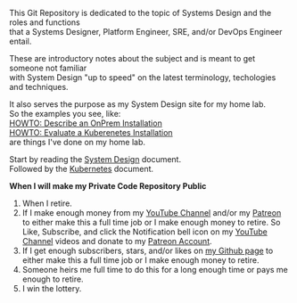 This Git Repository is dedicated to the topic of Systems Design
and the roles and functions<br> 
that a Systems Designer, Platform Engineer, SRE, and/or DevOps Engineer entail.

These are introductory notes about the subject and is meant to
get someone not familiar<br> 
with System Design "up to speed" on the latest terminology, techologies and techniques.

It also serves the purpose as my System Design site for my home lab.<br>
So the examples you see, like:<br>
[HOWTO: Describe an OnPrem Installation]()<br>
[HOWTO: Evaluate a Kuberenetes Installation]()<br>
are things I've done on my home lab.

Start by reading the [System Design](https://github.com/Paul-J-Company/Systems-Design/blob/main/Systems-Design.md) document.<br>
Followed by the [Kubernetes](https://github.com/Paul-J-Company/Systems-Design/blob/main/Kubernetes.md) document.

**When I will make my Private Code Repository Public**
1) When I retire.<br>
2) If I make enough money from my [YouTube Channel]() and/or my [Patreon]() to either make this a full time job or I make enough money to retire. So Like, Subscribe, and click the Notification bell icon on my [YouTube Channel]() videos and donate to my [Patreon Account]().<br>
3) If I get enough subscribers, stars, and/or likes on [my Github page]() to either make this a full time job or I make enough money to retire.<br>
4) Someone heirs me full time to do this for a long enough time or pays me enough to retire.
5) I win the lottery.
